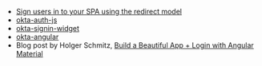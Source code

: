 * [Sign users in to your SPA using the redirect model](/docs/guides/sign-into-spa-redirect/angular/main/)
* [okta-auth-js](https://github.com/okta/okta-auth-js/)
* [okta-signin-widget](https://github.com/okta/okta-signin-widget)
* [okta-angular](https://github.com/okta/okta-angular)
* Blog post by Holger Schmitz, [Build a Beautiful App + Login with Angular Material](https://developer.okta.com/blog/2020/01/21/angular-material-login)
